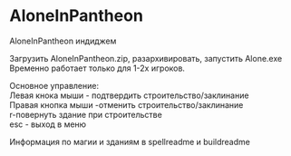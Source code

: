 # AloneInPantheon
AloneInPantheon индиджем  

Загрузить AloneInPantheon.zip, разархивировать, запустить Alone.exe
Временно работает только для 1-2х игроков.

Основное управление:  
Левая кнока мыши - подтвердить строительство/заклинание  
Правая кнопка мыши -отменить строительство/заклинание  
r-повернуть здание при строительстве  
esc - выход в меню  

Информация по магии и зданиям в spellreadme и buildreadme
